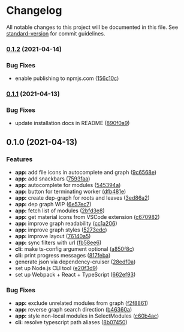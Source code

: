# Changelog

All notable changes to this project will be documented in this file. See [standard-version](https://github.com/conventional-changelog/standard-version) for commit guidelines.

### [0.1.2](https://github.com/rx-angular/import-graph-visualizer/compare/v0.1.1...v0.1.2) (2021-04-14)


### Bug Fixes

* enable publishing to npmjs.com ([156c10c](https://github.com/rx-angular/import-graph-visualizer/commit/156c10ccb7ff48e4e0d269c5c15ed5cb948ca743))

### [0.1.1](https://github.com/rx-angular/import-graph-visualizer/compare/v0.1.0...v0.1.1) (2021-04-13)


### Bug Fixes

* update installation docs in README ([890f0a9](https://github.com/rx-angular/import-graph-visualizer/commit/890f0a9e946fa362c43b9fbba6861b27130a9c43))

## 0.1.0 (2021-04-13)


### Features

* **app:** add file icons in autocomplete and graph ([9c6568e](https://github.com/rx-angular/import-graph-visualizer/commit/9c6568e06e320957906e17d64b3e5b759c5a1302))
* **app:** add snackbars ([7593faa](https://github.com/rx-angular/import-graph-visualizer/commit/7593faad5d0b13e25e98566426b32eb8acf6c7de))
* **app:** autocomplete for modules ([545394a](https://github.com/rx-angular/import-graph-visualizer/commit/545394add19ab38ea7b5fa27ede655d568d5e02b))
* **app:** button for terminating worker ([dfb481e](https://github.com/rx-angular/import-graph-visualizer/commit/dfb481ee669d2933383ebb43ce18446c44ba1150))
* **app:** create dep-graph for roots and leaves ([3ed86a2](https://github.com/rx-angular/import-graph-visualizer/commit/3ed86a24dcb3068861f318953be670c85db7b7ab))
* **app:** dep graph WIP ([6e57ec7](https://github.com/rx-angular/import-graph-visualizer/commit/6e57ec7ba5efb5405c86f12d19e21e1e2b9f1afb))
* **app:** fetch list of modules ([2bfd3e8](https://github.com/rx-angular/import-graph-visualizer/commit/2bfd3e88a95a27c0214314986c9884219e5612d4))
* **app:** get material icons from VSCode extension ([c670982](https://github.com/rx-angular/import-graph-visualizer/commit/c670982a8d780b2267678d73fda7ecf72ab62f66))
* **app:** improve graph readability ([cc1a206](https://github.com/rx-angular/import-graph-visualizer/commit/cc1a206de07447c5134807e25f83db6ff3a18402))
* **app:** improve graph styles ([5273edc](https://github.com/rx-angular/import-graph-visualizer/commit/5273edc5d15c3d33ac81c2f43c8930439fb91b2f))
* **app:** improve layout ([76140a5](https://github.com/rx-angular/import-graph-visualizer/commit/76140a536484bdf822662383d0c9c9529fe7d0d4))
* **app:** sync filters with url ([fb58ee6](https://github.com/rx-angular/import-graph-visualizer/commit/fb58ee6fd1173db68347842bf7cafb1eb7e7ce35))
* **cli:** make ts-config argument optional ([a850f8c](https://github.com/rx-angular/import-graph-visualizer/commit/a850f8ce7c99ea55f15bb4ab84c9e5171e584f93))
* **cli:** print progress messages ([817feba](https://github.com/rx-angular/import-graph-visualizer/commit/817feba576ba33496768b36268750adf13b671f1))
* generate json via dependency-cruiser ([28edf0a](https://github.com/rx-angular/import-graph-visualizer/commit/28edf0a3f1beabfbf392c24d3f93cc0d291e843f))
* set up Node.js CLI tool ([e20f3d9](https://github.com/rx-angular/import-graph-visualizer/commit/e20f3d9e6a0565077d7d5579faa4bde357940207))
* set up Webpack + React + TypeScript ([662ef93](https://github.com/rx-angular/import-graph-visualizer/commit/662ef93c445cd1f231d1e236923f41c2d777f979))


### Bug Fixes

* **app:** exclude unrelated modules from graph ([f2f8861](https://github.com/rx-angular/import-graph-visualizer/commit/f2f88617b3d4d5535d95cbd72d57942d5b27dc5c))
* **app:** reverse graph search direction ([b46360a](https://github.com/rx-angular/import-graph-visualizer/commit/b46360a7c6c255cf3f9872a9522afdd5f9dffdb1))
* **app:** style non-local modules in SelectModules ([c60b4ac](https://github.com/rx-angular/import-graph-visualizer/commit/c60b4ac773ea7999b24203859aeeba93d6676510))
* **cli:** resolve typescript path aliases ([8b07450](https://github.com/rx-angular/import-graph-visualizer/commit/8b07450b231028517573e6b993ecb7f9ed4505d2))
